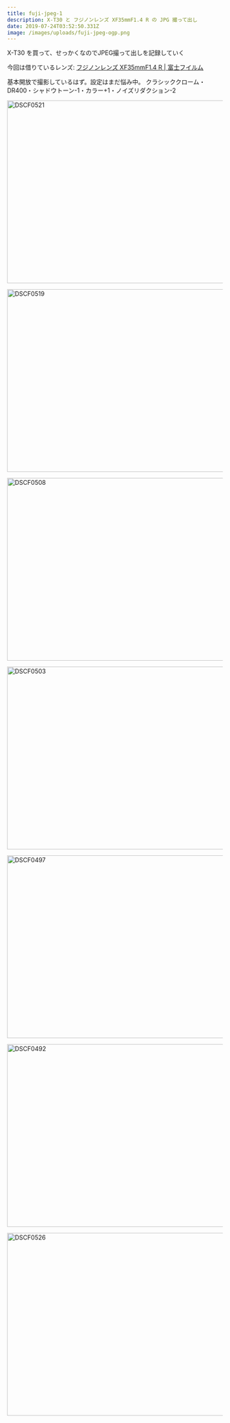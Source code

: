 ```yaml
---
title: fuji-jpeg-1
description: X-T30 と フジノンレンズ XF35mmF1.4 R の JPG 撮って出し
date: 2019-07-24T03:52:50.331Z
image: /images/uploads/fuji-jpeg-ogp.png
---
```

X-T30 を買って、せっかくなのでJPEG撮って出しを記録していく

今回は借りているレンズ: [フジノンレンズ XF35mmF1\.4 R \| 富士フイルム](https://fujifilm.jp/personal/digitalcamera/x/fujinon_lens_xf35mmf14_r/)

基本開放で撮影しているはず。設定はまだ悩み中。
クラシッククローム・DR400・シャドウトーン-1・カラー+1・ノイズリダクション-2

<a data-flickr-embed="true"  href="https://www.flickr.com/photos/puzzel-fukuchi/48361920342/in/dateposted/" title="DSCF0521"><img src="https://live.staticflickr.com/65535/48361920342_5f8f5feb6b_z.jpg" width="640" height="427" alt="DSCF0521"></a><script async src="//embedr.flickr.com/assets/client-code.js" charset="utf-8"></script>

<a data-flickr-embed="true"  href="https://www.flickr.com/photos/puzzel-fukuchi/48361786926/in/photostream/" title="DSCF0519"><img src="https://live.staticflickr.com/65535/48361786926_4992e90436_z.jpg" width="640" height="427" alt="DSCF0519"></a><script async src="//embedr.flickr.com/assets/client-code.js" charset="utf-8"></script>

<a data-flickr-embed="true"  href="https://www.flickr.com/photos/puzzel-fukuchi/48361787091/in/photostream/" title="DSCF0508"><img src="https://live.staticflickr.com/65535/48361787091_e0d632057b_z.jpg" width="640" height="427" alt="DSCF0508"></a><script async src="//embedr.flickr.com/assets/client-code.js" charset="utf-8"></script>

<a data-flickr-embed="true"  href="https://www.flickr.com/photos/puzzel-fukuchi/48361787261/in/photostream/" title="DSCF0503"><img src="https://live.staticflickr.com/65535/48361787261_2c40bcf28b_z.jpg" width="640" height="427" alt="DSCF0503"></a><script async src="//embedr.flickr.com/assets/client-code.js" charset="utf-8"></script>

<a data-flickr-embed="true"  href="https://www.flickr.com/photos/puzzel-fukuchi/48361921002/in/photostream/" title="DSCF0497"><img src="https://live.staticflickr.com/65535/48361921002_3e5ec6429a_z.jpg" width="640" height="427" alt="DSCF0497"></a><script async src="//embedr.flickr.com/assets/client-code.js" charset="utf-8"></script>

<a data-flickr-embed="true"  href="https://www.flickr.com/photos/puzzel-fukuchi/48361921102/in/photostream/" title="DSCF0492"><img src="https://live.staticflickr.com/65535/48361921102_66525ba3e2_z.jpg" width="640" height="427" alt="DSCF0492"></a><script async src="//embedr.flickr.com/assets/client-code.js" charset="utf-8"></script>

<a data-flickr-embed="true"  href="https://www.flickr.com/photos/puzzel-fukuchi/48361786601/in/photostream/" title="DSCF0526"><img src="https://live.staticflickr.com/65535/48361786601_94ce83de28_z.jpg" width="640" height="427" alt="DSCF0526"></a><script async src="//embedr.flickr.com/assets/client-code.js" charset="utf-8"></script>
